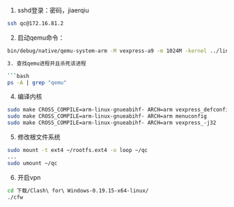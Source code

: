 1. sshd登录：密码，jiaerqiu

```bash
ssh qc@172.16.81.2
```

2. 启动qemu命令：

```bash
bin/debug/native/qemu-system-arm -M vexpress-a9 -m 1024M -kernel ../linux-4.14.7/arch/arm/boot/zImage -dtb ../linux-4.14.7/arch/arm/boot/dts/vexpress-v2p-ca9.dtb -append "root=/dev/mmcblk0 rw console=ttyAMA0 crashkernel=16M" -nographic -sd ../rootfs.ext4```

3. 查找qemu进程并且杀死该进程

```bash
ps -A | grep "qemu"
```

4. 编译内核

```bash
sudo make CROSS_COMPILE=arm-linux-gnueabihf- ARCH=arm vexpress_defconfig
sudo make CROSS_COMPILE=arm-linux-gnueabihf- ARCH=arm menuconfig
sudo make CROSS_COMPILE=arm-linux-gnueabihf- ARCH=arm vexpress_-j32
```

5. 修改根文件系统

```bash
sudo mount -t ext4 ~/rootfs.ext4 -o loop ~/qc
...
sudo umount ~/qc
```

6. 开启vpn

```bash
cd 下载/Clash\ for\ Windows-0.19.15-x64-linux/
./cfw
```
